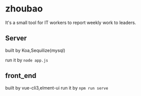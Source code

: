 # zhoubao

It's a small tool for IT workers to report weekly work to leaders.

## Server  

built by Koa,Sequilize(mysql)

run it by `node app.js`

## front_end

built by vue-cli3,elment-ui
run it by `npm run serve`